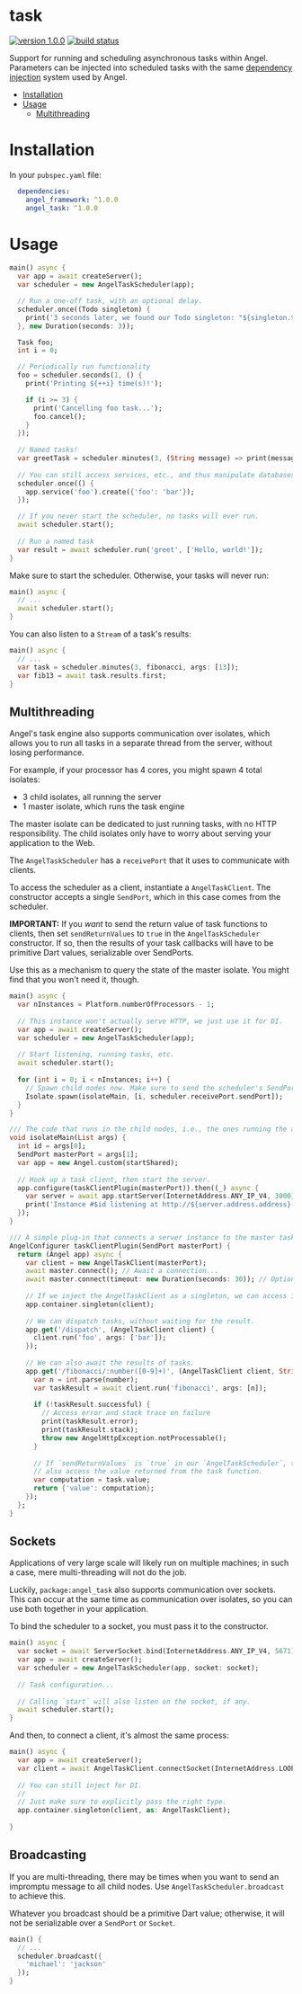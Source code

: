 # task
[![version 1.0.0](https://img.shields.io/badge/pub-1.0.0-brightgreen.svg)](https://pub.dartlang.org/packages/angel_task)
[![build status](https://travis-ci.org/angel-dart/task.svg)](https://travis-ci.org/angel-dart/task)

Support for running and scheduling asynchronous tasks within Angel.
Parameters can be injected into scheduled tasks with the same
[dependency injection](https://github.com/angel-dart/angel/wiki/Dependency-Injection)
system used by Angel.

* [Installation](#installation)
* [Usage](#usage)
  * [Multithreading](#multithreading)

# Installation
In your `pubspec.yaml` file:

```yaml
  dependencies:
    angel_framework: ^1.0.0
    angel_task: ^1.0.0
```

# Usage
```dart
main() async {
  var app = await createServer();
  var scheduler = new AngelTaskScheduler(app);

  // Run a one-off task, with an optional delay.
  scheduler.once((Todo singleton) {
    print('3 seconds later, we found our Todo singleton: "${singleton.text}"');
  }, new Duration(seconds: 3));

  Task foo;
  int i = 0;

  // Periodically run functionality
  foo = scheduler.seconds(1, () {
    print('Printing ${++i} time(s)!');

    if (i >= 3) {
      print('Cancelling foo task...');
      foo.cancel();
    }
  });
  
  // Named tasks!
  var greetTask = scheduler.minutes(3, (String message) => print(message), name: 'greet');
  
  // You can still access services, etc., and thus manipulate databases from tasks.
  scheduler.once(() {
    app.service('foo').create({'foo': 'bar'});
  });

  // If you never start the scheduler, no tasks will ever run.
  await scheduler.start();
  
  // Run a named task
  var result = await scheduler.run('greet', ['Hello, world!']);
}
```

Make sure to start the scheduler. Otherwise, your tasks will never run:

```dart
main() async {
  // ...
  await scheduler.start();
}
```

You can also listen to a `Stream` of a task's results:

```dart
main() async {
  // ...
  var task = scheduler.minutes(3, fibonacci, args: [13]);
  var fib13 = await task.results.first;
}
```

## Multithreading
Angel's task engine also supports communication over isolates, which allows you to run all
tasks in a separate thread from the server, without losing performance.

For example, if your processor has 4 cores, you might spawn 4 total isolates:
  * 3 child isolates, all running the server
  * 1 master isolate, which runs the task engine
  
The master isolate can be dedicated to just running tasks, with no HTTP responsibility.
The child isolates only have to worry about serving your application to the Web. 

The `AngelTaskScheduler` has a `receivePort` that it uses to communicate with clients.

To access the scheduler as a client, instantiate a `AngelTaskClient`. The constructor accepts a single
`SendPort`, which in this case comes from the scheduler.

**IMPORTANT:** If you *want* to send the return value of task functions to clients, then set
`sendReturnValues` to `true` in the `AngelTaskScheduler` constructor. If so, then the results of
your task callbacks will have to be primitive Dart values, serializable over SendPorts.

Use this as a mechanism to query the state of the master isolate. You might find that you won't need it,
though.

```dart
main() async {
  var nInstances = Platform.numberOfProcessors - 1;
  
  // This instance won't actually serve HTTP, we just use it for DI.
  var app = await createServer();
  var scheduler = new AngelTaskScheduler(app);
  
  // Start listening, running tasks, etc.
  await scheduler.start();
  
  for (int i = 0; i < nInstances; i++) {
    // Spawn child nodes now. Make sure to send the scheduler's SendPort.
    Isolate.spawn(isolateMain, [i, scheduler.receivePort.sendPort]);
  }
}

/// The code that runs in the child nodes, i.e., the ones running the application.
void isolateMain(List args) {
  int id = args[0];
  SendPort masterPort = args[1];
  var app = new Angel.custom(startShared);
  
  // Hook up a task client, then start the server.
  app.configure(taskClientPlugin(masterPort)).then((_) async {
    var server = await app.startServer(InternetAddress.ANY_IP_V4, 3000);
    print('Instance #$id listening at http://${server.address.address}:${server.port}');
  });
}

/// A simple plug-in that connects a server instance to the master task scheduler.
AngelConfigurer taskClientPlugin(SendPort masterPort) {
  return (Angel app) async {
    var client = new AngelTaskClient(masterPort);
    await master.connect(); // Await a connection...
    await master.connect(timeout: new Duration(seconds: 30)); // Optional timeout.
    
    // If we inject the AngelTaskClient as a singleton, we can access it in routes.
    app.container.singleton(client);
    
    // We can dispatch tasks, without waiting for the result.
    app.get('/dispatch', (AngelTaskClient client) {
      client.run('foo', args: ['bar']);
    });
    
    // We can also await the results of tasks.
    app.get('/fibonacci/:number([0-9]+)', (AngelTaskClient client, String number) async {
      var n = int.parse(number);
      var taskResult = await client.run('fibonacci', args: [n]);
      
      if (!taskResult.successful) {
        // Access error and stack trace on failure
        print(taskResult.error);
        print(taskResult.stack);
        throw new AngelHttpException.notProcessable();
      }
      
      // If `sendReturnValues` is `true` in our `AngelTaskScheduler`, then we can
      // also access the value returned from the task function.
      var computation = task.value;
      return {'value': computation};
    });
  };
}
```

## Sockets
Applications of very large scale will likely run on multiple machines; in such a case, mere multi-threading
will not do the job.

Luckily, `package:angel_task` also supports communication over sockets. This can occur at the same time as
communication over isolates, so you can use both together in your application.

To bind the scheduler to a socket, you must pass it to the constructor.

```dart
main() async {
  var socket = await ServerSocket.bind(InternetAddress.ANY_IP_V4, 5671);
  var app = await createServer();
  var scheduler = new AngelTaskScheduler(app, socket: socket);
  
  // Task configuration...
  
  // Calling `start` will also listen on the socket, if any.
  await scheduler.start(); 
}
```

And then, to connect a client, it's almost the same process:
```dart
main() async {
  var app = await createServer();
  var client = await AngelTaskClient.connectSocket(InternetAddress.LOOPBACK_IP_V4, 5671);
 
  // You can still inject for DI.
  //
  // Just make sure to explicitly pass the right type.
  app.container.singleton(client, as: AngelTaskClient);
  
}
```


## Broadcasting
If you are multi-threading, there may be times when you want to send an impromptu message
to all child nodes. Use `AngelTaskScheduler.broadcast` to achieve this.

Whatever you broadcast should be a primitive Dart value; otherwise, it will not be serializable over
a `SendPort` or `Socket`.

```dart
main() {
  // ...
  scheduler.broadcast({
    'michael': 'jackson'
  });
}
```